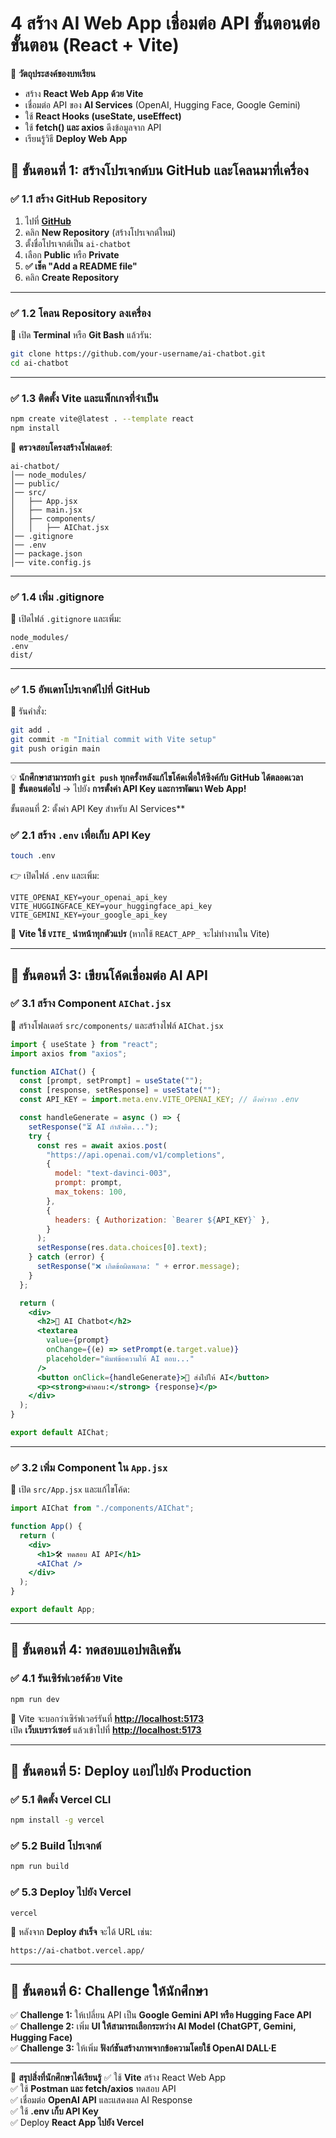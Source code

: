 # 4 สร้าง AI Web App เชื่อมต่อ API ขั้นตอนต่อขั้นตอน (React + Vite)
🔹 **วัตถุประสงค์ของบทเรียน**

- สร้าง **React Web App ด้วย Vite**
- เชื่อมต่อ API ของ **AI Services** (OpenAI, Hugging Face, Google Gemini)
- ใช้ **React Hooks (useState, useEffect)**
- ใช้ **fetch() และ axios** ดึงข้อมูลจาก API
- เรียนรู้วิธี **Deploy Web App**
  
## **📍 ขั้นตอนที่ 1: สร้างโปรเจกต์บน GitHub และโคลนมาที่เครื่อง**
### ✅ **1.1 สร้าง GitHub Repository**
1. ไปที่ **[GitHub](https://github.com/)**
2. คลิก **New Repository** (สร้างโปรเจกต์ใหม่)
3. ตั้งชื่อโปรเจกต์เป็น `ai-chatbot`
4. เลือก **Public** หรือ **Private**
5. **✅ เช็ค "Add a README file"**
6. คลิก **Create Repository**

---

### ✅ **1.2 โคลน Repository ลงเครื่อง**
📌 เปิด **Terminal** หรือ **Git Bash** แล้วรัน:
```bash
git clone https://github.com/your-username/ai-chatbot.git
cd ai-chatbot
```

---

### ✅ **1.3 ติดตั้ง Vite และแพ็กเกจที่จำเป็น**
```bash
npm create vite@latest . --template react
npm install
```
📌 **ตรวจสอบโครงสร้างโฟลเดอร์**:
```
ai-chatbot/
│── node_modules/
│── public/
│── src/
│   ├── App.jsx
│   ├── main.jsx
│   ├── components/
│   │   ├── AIChat.jsx
│── .gitignore
│── .env
│── package.json
│── vite.config.js
```

---

### ✅ **1.4 เพิ่ม .gitignore**
📌 เปิดไฟล์ `.gitignore` และเพิ่ม:
```
node_modules/
.env
dist/
```

---

### ✅ **1.5 อัพเดทโปรเจกต์ไปที่ GitHub**
📌 รันคำสั่ง:
```bash
git add .
git commit -m "Initial commit with Vite setup"
git push origin main
```
---

💡 **นักศึกษาสามารถทำ `git push` ทุกครั้งหลังแก้ไขโค้ดเพื่อให้ซิงค์กับ GitHub ได้ตลอดเวลา**  
🎯 **ขั้นตอนต่อไป** → ไปยัง **การตั้งค่า API Key และการพัฒนา Web App!**  

 ขั้นตอนที่ 2: ตั้งค่า API Key สำหรับ AI Services**

### ✅ **2.1 สร้าง `.env` เพื่อเก็บ API Key**

```bash
touch .env
```

👉 เปิดไฟล์ `.env` และเพิ่ม:

```
VITE_OPENAI_KEY=your_openai_api_key
VITE_HUGGINGFACE_KEY=your_huggingface_api_key
VITE_GEMINI_KEY=your_google_api_key
```

📌 **Vite ใช้ `VITE_` นำหน้าทุกตัวแปร** (หากใช้ `REACT_APP_` จะไม่ทำงานใน Vite)

---

## **📍 ขั้นตอนที่ 3: เขียนโค้ดเชื่อมต่อ AI API**

### ✅ **3.1 สร้าง Component `AIChat.jsx`**

📌 สร้างโฟลเดอร์ `src/components/` และสร้างไฟล์ `AIChat.jsx`

```jsx
import { useState } from "react";
import axios from "axios";

function AIChat() {
  const [prompt, setPrompt] = useState("");
  const [response, setResponse] = useState("");
  const API_KEY = import.meta.env.VITE_OPENAI_KEY; // ดึงค่าจาก .env

  const handleGenerate = async () => {
    setResponse("⏳ AI กำลังคิด...");
    try {
      const res = await axios.post(
        "https://api.openai.com/v1/completions",
        {
          model: "text-davinci-003",
          prompt: prompt,
          max_tokens: 100,
        },
        {
          headers: { Authorization: `Bearer ${API_KEY}` },
        }
      );
      setResponse(res.data.choices[0].text);
    } catch (error) {
      setResponse("❌ เกิดข้อผิดพลาด: " + error.message);
    }
  };

  return (
    <div>
      <h2>🤖 AI Chatbot</h2>
      <textarea
        value={prompt}
        onChange={(e) => setPrompt(e.target.value)}
        placeholder="พิมพ์ข้อความให้ AI ตอบ..."
      />
      <button onClick={handleGenerate}>🧠 ส่งไปให้ AI</button>
      <p><strong>คำตอบ:</strong> {response}</p>
    </div>
  );
}

export default AIChat;
```

---

### ✅ **3.2 เพิ่ม Component ใน `App.jsx`**

📌 เปิด `src/App.jsx` และแก้ไขโค้ด:

```jsx
import AIChat from "./components/AIChat";

function App() {
  return (
    <div>
      <h1>🛠️ ทดสอบ AI API</h1>
      <AIChat />
    </div>
  );
}

export default App;
```

---

## **📍 ขั้นตอนที่ 4: ทดสอบแอปพลิเคชัน**

### ✅ **4.1 รันเซิร์ฟเวอร์ด้วย Vite**

```bash
npm run dev
```

📌 Vite จะบอกว่าเซิร์ฟเวอร์รันที่ **[http://localhost:5173](http://localhost:5173/)**  
เปิด **เว็บเบราว์เซอร์** แล้วเข้าไปที่ **[http://localhost:5173](http://localhost:5173/)**

---

## **📍 ขั้นตอนที่ 5: Deploy แอปไปยัง Production**

### ✅ **5.1 ติดตั้ง Vercel CLI**

```bash
npm install -g vercel
```

### ✅ **5.2 Build โปรเจกต์**

```bash
npm run build
```

### ✅ **5.3 Deploy ไปยัง Vercel**

```bash
vercel
```

📌 หลังจาก **Deploy สำเร็จ** จะได้ URL เช่น:

```
https://ai-chatbot.vercel.app/
```

---

## **📍 ขั้นตอนที่ 6: Challenge ให้นักศึกษา**

✅ **Challenge 1:** ให้เปลี่ยน API เป็น **Google Gemini API หรือ Hugging Face API**  
✅ **Challenge 2:** เพิ่ม **UI ให้สามารถเลือกระหว่าง AI Model (ChatGPT, Gemini, Hugging Face)**  
✅ **Challenge 3:** ให้เพิ่ม **ฟังก์ชันสร้างภาพจากข้อความโดยใช้ OpenAI DALL·E**

---

🎯 **สรุปสิ่งที่นักศึกษาได้เรียนรู้** ✅ ใช้ **Vite** สร้าง React Web App  
✅ ใช้ **Postman และ fetch/axios** ทดสอบ API  
✅ เชื่อมต่อ **OpenAI API** และแสดงผล AI Response  
✅ ใช้ **.env เก็บ API Key**  
✅ Deploy **React App ไปยัง Vercel**

